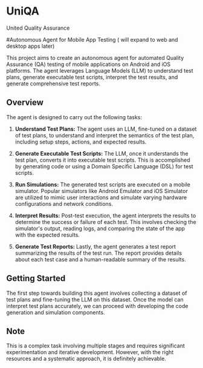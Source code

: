 # UniQA
United Quality Assurance

#Autonomous Agent for Mobile App Testing ( will expand to web and desktop apps later)

This project aims to create an autonomous agent for automated Quality Assurance (QA) testing of mobile applications on Android and iOS platforms. The agent leverages Language Models (LLM) to understand test plans, generate executable test scripts, interpret the test results, and generate comprehensive test reports.

## Overview

The agent is designed to carry out the following tasks:

1. **Understand Test Plans:** The agent uses an LLM, fine-tuned on a dataset of test plans, to understand and interpret the semantics of the test plan, including setup steps, actions, and expected results.

2. **Generate Executable Test Scripts:** The LLM, once it understands the test plan, converts it into executable test scripts. This is accomplished by generating code or using a Domain Specific Language (DSL) for test scripts.

3. **Run Simulations:** The generated test scripts are executed on a mobile simulator. Popular simulators like Android Emulator and iOS Simulator are utilized to mimic user interactions and simulate varying hardware configurations and network conditions.

4. **Interpret Results:** Post-test execution, the agent interprets the results to determine the success or failure of each test. This involves checking the simulator's output, reading logs, and comparing the state of the app with the expected results.

5. **Generate Test Reports:** Lastly, the agent generates a test report summarizing the results of the test run. The report provides details about each test case and a human-readable summary of the results.

## Getting Started

The first step towards building this agent involves collecting a dataset of test plans and fine-tuning the LLM on this dataset. Once the model can interpret test plans accurately, we can proceed with developing the code generation and simulation components.

## Note

This is a complex task involving multiple stages and requires significant experimentation and iterative development. However, with the right resources and a systematic approach, it is definitely achievable.
